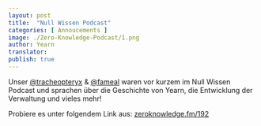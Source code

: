 ```yaml
---
layout: post
title:  "Null Wissen Podcast"
categories: [ Annoucements ]
image: ./Zero-Knowledge-Podcast/1.png
author: Yearn
translator:
publish: true
---
```


Unser [@tracheopteryx](https://twitter.com/tracheopteryx) & [@fameal](https://twitter.com/fameal) waren vor kurzem im Null Wissen Podcast und sprachen über die Geschichte von Yearn, die Entwicklung der Verwaltung und vieles mehr!

Probiere es unter folgendem Link aus:
[zeroknowledge.fm/192](https://www.zeroknowledge.fm/192)